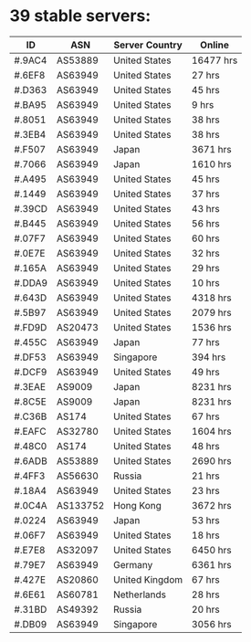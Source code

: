 # 39 stable servers:

| ID | ASN | Server Country | Online |
| ------ | ------ | ------ | ------ |
| #.9AC4 | AS53889 | United States | 16477 hrs |
| #.6EF8 | AS63949 | United States | 27 hrs |
| #.D363 | AS63949 | United States | 45 hrs |
| #.BA95 | AS63949 | United States | 9 hrs |
| #.8051 | AS63949 | United States | 38 hrs |
| #.3EB4 | AS63949 | United States | 38 hrs |
| #.F507 | AS63949 | Japan | 3671 hrs |
| #.7066 | AS63949 | Japan | 1610 hrs |
| #.A495 | AS63949 | United States | 45 hrs |
| #.1449 | AS63949 | United States | 37 hrs |
| #.39CD | AS63949 | United States | 43 hrs |
| #.B445 | AS63949 | United States | 56 hrs |
| #.07F7 | AS63949 | United States | 60 hrs |
| #.0E7E | AS63949 | United States | 32 hrs |
| #.165A | AS63949 | United States | 29 hrs |
| #.DDA9 | AS63949 | United States | 10 hrs |
| #.643D | AS63949 | United States | 4318 hrs |
| #.5B97 | AS63949 | United States | 2079 hrs |
| #.FD9D | AS20473 | United States | 1536 hrs |
| #.455C | AS63949 | Japan | 77 hrs |
| #.DF53 | AS63949 | Singapore | 394 hrs |
| #.DCF9 | AS63949 | United States | 49 hrs |
| #.3EAE | AS9009 | Japan | 8231 hrs |
| #.8C5E | AS9009 | Japan | 8231 hrs |
| #.C36B | AS174 | United States | 67 hrs |
| #.EAFC | AS32780 | United States | 1604 hrs |
| #.48C0 | AS174 | United States | 48 hrs |
| #.6ADB | AS53889 | United States | 2690 hrs |
| #.4FF3 | AS56630 | Russia | 21 hrs |
| #.18A4 | AS63949 | United States | 23 hrs |
| #.0C4A | AS133752 | Hong Kong | 3672 hrs |
| #.0224 | AS63949 | Japan | 53 hrs |
| #.06F7 | AS63949 | United States | 18 hrs |
| #.E7E8 | AS32097 | United States | 6450 hrs |
| #.79E7 | AS63949 | Germany | 6361 hrs |
| #.427E | AS20860 | United Kingdom | 67 hrs |
| #.6E61 | AS60781 | Netherlands | 28 hrs |
| #.31BD | AS49392 | Russia | 20 hrs |
| #.DB09 | AS63949 | Singapore | 3056 hrs |

